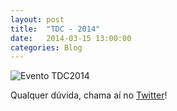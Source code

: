 ```yaml
---
layout: post
title:  "TDC - 2014"
date:   2014-03-15 13:00:00
categories: Blog
---
```


<a href="http://www.thedevelopersconference.com.br" target="_blank" title=" The Developer's Conference 2014, um evento organizado pela Globalcode" style="text-decoration: none;">
	<img src="https://s3-sa-east-1.amazonaws.com/globalcodesp/tdc/2014/img/divulgacao/florianopolis/banner-TDC2014-floripa-250x120.png" style="border:none;" alt="Evento TDC2014" />
</a>

Qualquer dúvida, chama aí no <a href="https://twitter.com/FRonchii" target="blank">Twitter</a>!



